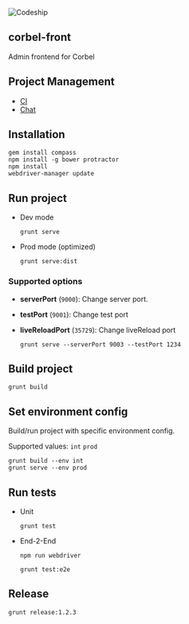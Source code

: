 ![Codeship](https://codeship.com/projects/1c362220-953e-0133-5f34-4a53072d6648/status?branch=master)

## corbel-front

Admin frontend for Corbel

## Project Management

* [CI](https://codeship.com/projects/125138)
* [Chat](https://devialab.slack.com/messages/general/)


## Installation

```
gem install compass
npm install -g bower protractor
npm install
webdriver-manager update
```


## Run project

* Dev mode
	
	```
	grunt serve
	```

* Prod mode (optimized)

	```
	grunt serve:dist
	```

### Supported options

  * **serverPort** (`9000`): Change server port.
  * **testPort** (`9001`): Change test port
  * **liveReloadPort** (`35729`): Change liveReload port

	```
	grunt serve --serverPort 9003 --testPort 1234
	```


## Build project

```
grunt build
```


## Set environment config

Build/run project with specific environment config.

Supported values: `int` `prod`

```
grunt build --env int
grunt serve --env prod
```


## Run tests

* Unit

	```
	grunt test
	```

* End-2-End

	```
	npm run webdriver
	```

	```
	grunt test:e2e
	```


## Release

```
grunt release:1.2.3
```
